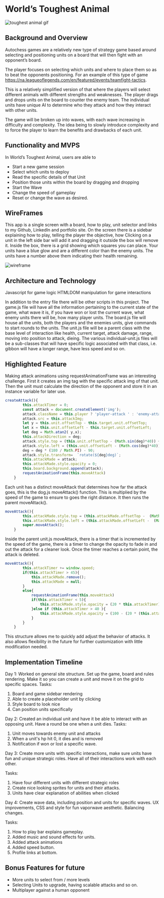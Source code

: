# World’s Toughest Animal
![toughest animal gif](https://github.com/roryphair/toughAnimal/blob/master/src/assets/other/animal.gif)
## Background and Overview

Autochess games are a relatively new type of strategy game based around selecting and positioning units on a board that will then fight with an opponent’s board.

The player focuses on selecting which units and where to place them so as to beat the opponents positioning. For an example of this type of game https://na.leagueoflegends.com/en/featured/events/teamfight-tactics.

This is a relatively simplified version of that where the players will select different animals with different strengths and weaknesses. The player drags and drops units on the board to counter the enemy team. The individual units have unique AI to determine who they attack and how they interact with other units.

The game will be broken up into waves, with each wave increasing in difficulty and complexity. The idea being to slowly introduce complexity and to force the player to learn the benefits and drawbacks of each unit.

## Functionality and MVPS

In World’s Toughest Animal, users are able to

- Start a new game session
- Select which units to deploy
- Read the specific details of that Unit
- Position those units within the board by dragging and dropping
- Start the Wave
- Change the speed of gameplay
- Reset or change the wave as desired.

## WireFrames

This app is a single screen with a board, how to play, unit selector and links to my Github, LinkedIn and portfolio site.
On the screen there is a sidebar explaining how to play, telling the player the objective, how
Clicking on a unit in the left side bar will add it and dragging it outside the box will remove it.
Inside the box, there is a grid showing which squares you can place. Your units have a blue glow and are a different color than the enemy units. The units have a number above them indicating their health remaining.

![wireframe](https://github.com/roryphair/toughAnimal/blob/master/animalwireframe.jpg)

## Architecture and Technology

Javascript for game logic
HTMLDOM manipulation for game interactions

In addition to the entry file there will be other scripts in this project.
The game.js file will have all the information pertaining to the current state of the game, what wave it is, if you have won or lost the current wave, what enemy units there will be, how many player units.
The board.js file will house all the units, both the players and the enemies units, give commands to start rounds to the units.
The unit.js file will be a parent class with the base level of interaction like health, current target, attack damage, range, moving into position to attack, dieing.
The various individual-unit.js files will be a sub-classes that will have specific logic associated with that class, i.e. gibbon will have a longer range, have less speed and so on.

## Highlighted Feature
Making attack animations using requestAnimationFrame was an interesting challenge. First it creates an img tag with the specific attack img of that unit. Then the unit must calculate the direction of the opponent and store it in an instance variable for later use. 
```javascript
createAttack(){
        this.attackTimer = 0;
        const attack = document.createElement('img');
        attack.className = this.player ? 'player-attack ' : 'enemy-attack';
        attack.src = this.attackImg;
        let y = this.unit.offsetTop - this.target.unit.offsetTop;
        let x = this.unit.offsetLeft - this.target.unit.offsetLeft;
        let deg = Math.atan2( y,x);
        this.attackDirection = deg;
        attack.style.top = (this.unit.offsetTop - (Math.sin(deg)*40)) + 'px';
        attack.style.left = (this.unit.offsetLeft - (Math.cos(deg)*40)) + 'px';
        deg = deg * (180 / Math.PI) - 90;
        attack.style.transform=  `rotate(${deg}deg)`;
        this.attackMade = attack;
        this.attackMade.style.opacity = 0;
        this.board.background.append(attack);
        requestAnimationFrame(this.moveAttack)
    }
```
Each unit has a distinct moveAttack that determines how far the attack goes, this is the dog.js moveAttack() function. This is multiplied by the speed of the game to ensure to goes the right distance. It then runs the parent moveAttack().
```javascript
moveAttack(){
        this.attackMade.style.top = (this.attackMade.offsetTop -  (Math.sin(this.attackDirection)* 2) * window.speed) + 'px'; 
        this.attackMade.style.left = (this.attackMade.offsetLeft -  (Math.cos(this.attackDirection) * 2) * window.speed) + 'px'; 
        super.moveAttack();
    }
```
Inside the parent unit.js moveAttack, there is a timer that is incremented by the speed of the game, there is a timer to change the opacity to fade in and out the attack for a cleaner look. Once the timer reaches a certain point, the attack is deleted.
```javascript
moveAttack(){
        this.attackTimer += window.speed;
        if(this.attackTimer > 45){
            this.attackMade.remove();
            this.attackMade = null;
        }
        else{
            requestAnimationFrame(this.moveAttack)
            if(this.attackTimer < 5){
                this.attackMade.style.opacity = (20 * this.attackTimer) + '%';
            }else if (this.attackTimer > 40 ){
                this.attackMade.style.opacity = (100 - (20 * (this.attackTimer-40))) + '%';
            }
        }
    }
```
This structure allows me to quickly add adjust the behavior of attacks. It also allows flexibility in the future for further customization with little modification needed.

## Implementation Timeline

Day 1: Worked on general site structure. Set up the game, board and rules rendering. Make it so you can create a unit and move it on the grid to specific spaces. 
Tasks:
1) Board and game sidebar rendering
2) Able to create a placeholder unit by clicking
3) Style board to look nice
4) Can position units specifically

Day 2: Created an individual unit and have it be able to interact with an opposing unit. Have a round be one when a unit dies.
Tasks:
1) Unit moves towards enemy unit and attacks
2) When a unit's hp hit 0, it dies and is removed
3) Notification if won or lost a specific wave.

Day 3: Create more units with specific interactions, make sure units have fun and unique strategic roles. Have all of their interactions work with each other.

Tasks:
1) Have four different units with different strategic roles
2) Create nice looking sprites for units and their attacks.
3) Units have clear explanation of abilities when clicked

Day 4: Create wave data, including position and units for specific waves. UX improvements, CSS and style for fun vaporwave aesthetic. Balancing changes.

Tasks:
1) How to play bar explains gameplay.
2) Added music and sound effects for units.
3) Added attack animations
4) Added speed button.
5) Profile links at bottom.

## Bonus Features for future

- More units to select from / more levels
- Selecting Units to upgrade, having scalable attacks and so on.
- Multiplayer against a human opponent
